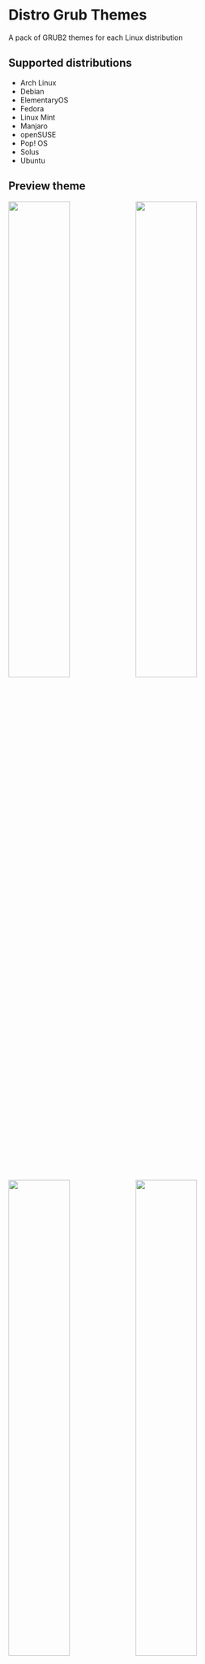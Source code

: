 # Distro Grub Themes

A pack of GRUB2 themes for each Linux distribution
 
## Supported distributions
- Arch Linux
- Debian
- ElementaryOS
- Fedora
- Linux Mint
- Manjaro
- openSUSE
- Pop! OS
- Solus
- Ubuntu

## Preview theme

<p float="left">
<img src="https://raw.githubusercontent.com/AdisonCavani/grub-theme/master/preview/Arch%20Linux.png" width="49%"/>
<img src="https://raw.githubusercontent.com/AdisonCavani/grub-theme/master/preview/Debian.png" width="49%"/>
</p>
<p float="left">
<img src="https://raw.githubusercontent.com/AdisonCavani/grub-theme/master/preview/ElementaryOS.png" width="49%"/>
<img src="https://raw.githubusercontent.com/AdisonCavani/grub-theme/master/preview/Fedora.png" width="49%"/>
</p>
<p float="left">
<img src="https://raw.githubusercontent.com/AdisonCavani/os-grub-themes/master/preview/Linux%20Mint.png" width="49%"/>
<img src="https://raw.githubusercontent.com/AdisonCavani/os-grub-themes/master/preview/Manjaro.png" width="49%"/>
</p>
<p float="left">
<img src="https://raw.githubusercontent.com/AdisonCavani/os-grub-themes/master/preview/openSUSE.png" width="49%"/>
<img src="https://raw.githubusercontent.com/AdisonCavani/os-grub-themes/master/preview/popOS.png" width="49%"/>
</p>
<p float="left">
<img src="https://raw.githubusercontent.com/AdisonCavani/os-grub-themes/master/preview/Solus.png" width="49%"/>
<img src="https://raw.githubusercontent.com/AdisonCavani/os-grub-themes/master/preview/Ubuntu.png" width="49%"/>
</p>

## Installation

In order to clone repository from Github you have to install `git` package <br>
Alternatively you can download zip package - **Code -> Download ZIP**

Clone the repository
```
git clone https://github.com/AdisonCavani/distro-grub-themes.git
```

### Install Grub Customizer

Apt
```
sudo add-apt-repository ppa:danielrichter2007/grub-customizer
sudo apt-get update
sudo apt-get install grub-customizer
```
Pacman
```
sudo pacman -S grub-customizer
```

Dnf
```
sudo dnf install grub-customizer
```

Eopkg
```
sudo eopkg install grub-customizer
```
### Install pre-made theme with Grub Customizer

- Open Grub Customizer
- Go to **Appearance settings** tab
- Select *Custom resolution* and type in your resolution. E.g: 1920x1080
- Press *Add theme* button, go to your directory, where you have cloned repository. In my case `/home/adison/distro-grub-theme`
- Select your theme located in `/themes` directory
- Save changes

### Install custom-made theme with Grub Customizer

- Edit your theme located in `/customize` folder
- With your file manager, inside edited theme directory, select all files and **create archive** with .tar or .tar.xz extension
- Open Grub Customizer
- Go to **Appearance settings** tab
- Select *Custom resolution* and type in your resolution. E.g: 1920x1080
- Press *Add theme* button, go to your directory, where you have cloned repository. In my case `/home/adison/distro-grub-theme`
- Change view settings from *Archive files* to **All files**
- Select your archive
- Save changes
